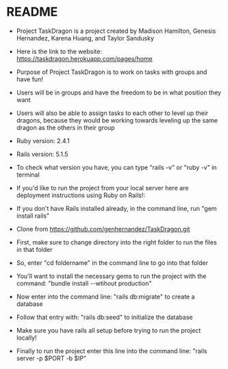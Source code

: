 # README

* Project TaskDragon is a project created by Madison Hamilton, Genesis Hernandez, Karena Huang, and Taylor Sandusky
 
* Here is the link to the website: https://taskdragon.herokuapp.com/pages/home

* Purpose of Project TaskDragon is to work on tasks with groups and have fun!

* Users will be in groups and have the freedom to be in what position they want

* Users will also be able to assign tasks to each other to level up their dragons, because they would be 
    working towards leveling up the same dragon as the others in their group

* Ruby version: 2.4.1

* Rails version: 5.1.5 

* To check what version you have, you can type "rails -v" or "ruby -v" in terminal

* If you'd like to run the project from your local server here are deployment instructions using Ruby on Rails!: 

* If you don't have Rails installed already, in the command line, run "gem install rails"
 
* Clone from https://github.com/genhernandez/TaskDragon.git

* First, make sure to change directory into the right folder to run the files in that folder
 
* So, enter "cd foldername" in the command line to go into that folder

* You'll want to install the necessary gems to run the project with the command: "bundle install --wtihout production"

* Now enter into the command line: "rails db:migrate" to create a database

* Follow that entry with: "rails db:seed" to initialize the database

* Make sure you have rails all setup before trying to run the project locally! 

* Finally to run the project enter this line into the command line: "rails server -p $PORT -b $IP"